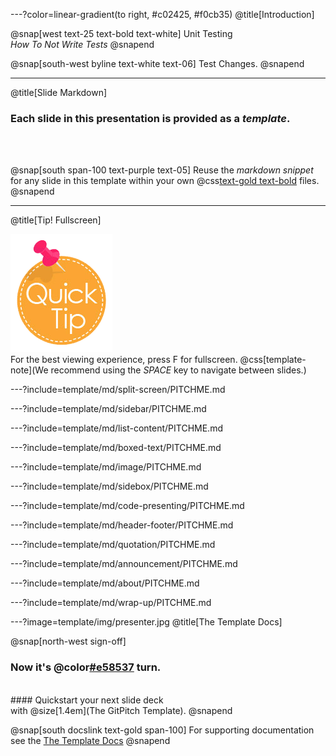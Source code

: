 ---?color=linear-gradient(to right, #c02425, #f0cb35)
@title[Introduction]

@snap[west text-25 text-bold text-white]
Unit Testing<br>*How To Not Write Tests*
@snapend

@snap[south-west byline text-white text-06]
Test Changes.
@snapend

---
@title[Slide Markdown]

### Each slide in this presentation is provided as a *template*.

<br><br>

@snap[south span-100 text-purple text-05]
Reuse the *markdown snippet* for any slide in this template within your own @css[text-gold text-bold](PITCHME.md) files.
@snapend

---
@title[Tip! Fullscreen]

![TIP](template/img/tip.png)
<br>
For the best viewing experience, press F for fullscreen.
@css[template-note](We recommend using the *SPACE* key to navigate between slides.)

---?include=template/md/split-screen/PITCHME.md

---?include=template/md/sidebar/PITCHME.md

---?include=template/md/list-content/PITCHME.md

---?include=template/md/boxed-text/PITCHME.md

---?include=template/md/image/PITCHME.md

---?include=template/md/sidebox/PITCHME.md

---?include=template/md/code-presenting/PITCHME.md

---?include=template/md/header-footer/PITCHME.md

---?include=template/md/quotation/PITCHME.md

---?include=template/md/announcement/PITCHME.md

---?include=template/md/about/PITCHME.md

---?include=template/md/wrap-up/PITCHME.md

---?image=template/img/presenter.jpg
@title[The Template Docs]

@snap[north-west sign-off]
### **Now it's @color[#e58537](your) turn.**
<br>
#### Quickstart your next slide deck<br>with @size[1.4em](The GitPitch Template).
@snapend

@snap[south docslink text-gold span-100]
For supporting documentation see the [The Template Docs](https://gitpitch.com/docs/the-template)
@snapend
